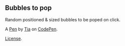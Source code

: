 Bubbles to pop
--------------
Random positioned & sized bubbles to be poped on click.  

A [Pen](https://codepen.io/tiacomyns/pen/jOZELzB) by [Tia](https://codepen.io/tiacomyns) on [CodePen](https://codepen.io).

[License](https://codepen.io/license/pen/jOZELzB).